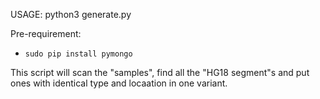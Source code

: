 USAGE: python3 generate.py

Pre-requirement:
* `sudo pip install pymongo`

This script will scan the "samples", find all the "HG18 segment"s and put ones with identical type and locaation in one variant.
